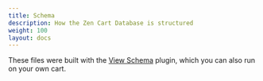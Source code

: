 ```yaml
---
title: Schema 
description: How the Zen Cart Database is structured 
weight: 100 
layout: docs
---
```

<!-- RELEASETIME - update -->

These files were built with the [View Schema](https://www.zen-cart.com/downloads.php?do=file&id=2270) plugin, which you can also run on your own cart.

